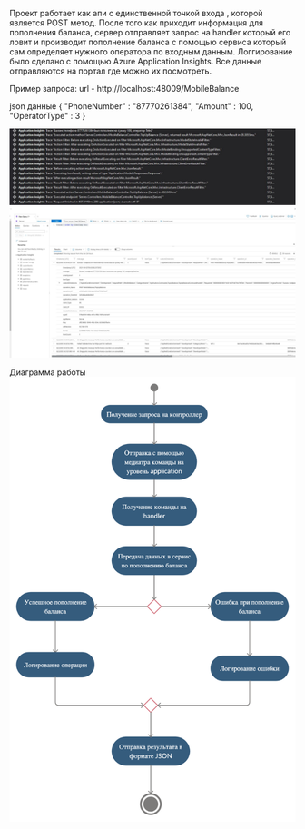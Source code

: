 Проект работает как апи с единственной точкой входа , которой является POST метод.
После того как приходит информация для пополнения баланса, сервер отправляет запрос на handler который его ловит и производит пополнение баланса с помощью сервиса 
который сам определяет нужного оператора по входным данным. 
Логгирование было сделано с помощью Azure Application Insights. Все данные отправляются на портал где можно их посмотреть.

Пример запроса: 
url - http://localhost:48009/MobileBalance

json данные 
{
    "PhoneNumber" : "87770261384",
    "Amount" : 100,
    "OperatorType" : 3
}

![Image alt](https://github.com/Leloporopoka/MobileBalanceTopUp/raw/master/image1.JPG)
![Image alt](https://github.com/Leloporopoka/MobileBalanceTopUp/raw/master/image3.JPG)

Диаграмма работы
![Image alt](https://github.com/Leloporopoka/MobileBalanceTopUp/raw/master/activity.png)
